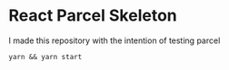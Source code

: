 # React Parcel Skeleton

I made this repository with the intention of testing parcel

```shell
yarn && yarn start
```
